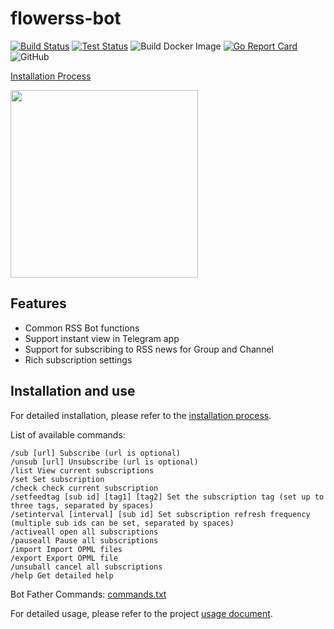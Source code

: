 # flowerss-bot

[![Build Status](https://github.com/indes/flowerss-bot/workflows/Release/badge.svg)](https://github.com/indes/flowerss-bot/actions?query=workflow%3ARelease)
[![Test Status](https://github.com/indes/flowerss-bot/workflows/Test/badge.svg)](https://github.com/indes/flowerss-bot/actions?query=workflow%3ATest)
![Build Docker Image](https://github.com/indes/flowerss-bot/workflows/Build%20Docker%20Image/badge.svg)
[![Go Report Card](https://goreportcard.com/badge/github.com/indes/flowerss-bot)](https://goreportcard.com/report/github.com/indes/flowerss-bot)
![GitHub](https://img.shields.io/github/license/indes/flowerss-bot.svg)

[Installation Process](https://orsixtyone.cf/flowerss-bot/)

<img src="https://github.com/rssflow/img/raw/master/images/rssflow_demo.gif" width = "300"/>

## Features

- Common RSS Bot functions
- Support instant view in Telegram app
- Support for subscribing to RSS news for Group and Channel
- Rich subscription settings

## Installation and use

For detailed installation, please refer to the [installation process](https://reaitten.xyz/flowerss-bot/#/).

List of available commands:

```
/sub [url] Subscribe (url is optional)
/unsub [url] Unsubscribe (url is optional)
/list View current subscriptions
/set Set subscription
/check check current subscription
/setfeedtag [sub id] [tag1] [tag2] Set the subscription tag (set up to three tags, separated by spaces)
/setinterval [interval] [sub id] Set subscription refresh frequency (multiple sub ids can be set, separated by spaces)
/activeall open all subscriptions
/pauseall Pause all subscriptions
/import Import OPML files
/export Export OPML file
/unsuball cancel all subscriptions
/help Get detailed help
```
Bot Father Commands: [commands.txt](https://github.com/reaitten/flowerss-bot/blob/main/commands.txt)

For detailed usage, please refer to the project [usage document](https://reaitten.xyz/flowerss-bot/#/usage).
